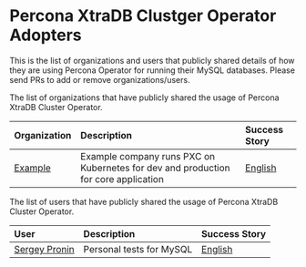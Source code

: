 # Percona XtraDB Clustger Operator Adopters

This is the list of organizations and users that publicly shared details of how they are using Percona Operator for running their MySQL databases.  Please send PRs to add or remove organizations/users.

The list of organizations that have publicly shared the usage of Percona XtraDB Cluster Operator. 

| Organization | Description | Success Story |
| :--- | :--- | :--- |
| [Example](https://example.com/) | Example company runs PXC on Kubernetes for dev and production for core application | [English](./adopters/Example/README.md) |

The list of users that have publicly shared the usage of Percona XtraDB Cluster Operator. 

| User | Description | Success Story |
| :--- | :--- | :--- |
| [Sergey Pronin](https://github.com/spron-in) | Personal tests for MySQL | [English](./adopters/users/spron-in/README.md)  | 
